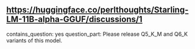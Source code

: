 ## https://huggingface.co/perlthoughts/Starling-LM-11B-alpha-GGUF/discussions/1

contains_question: yes
question_part: Please release Q5_K_M and Q6_K variants of this model.